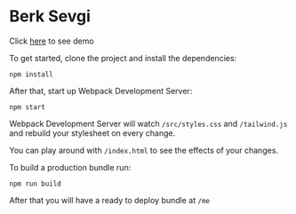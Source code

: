 # Berk Sevgi

Click [here](https://berksevgi95.github.io/me) to see demo

To get started, clone the project and install the dependencies:

```
npm install
```

After that, start up Webpack Development Server:

```
npm start
```

Webpack Development Server will watch `/src/styles.css` and `/tailwind.js` and rebuild your stylesheet on every change.

You can play around with `/index.html` to see the effects of your changes.

To build a production bundle run:

```
npm run build
```

After that you will have a ready to deploy bundle at `/me`
